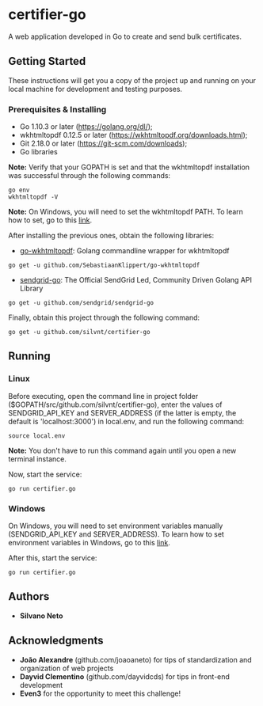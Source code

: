 # certifier-go

A web application developed in Go to create and send bulk certificates.

## Getting Started

These instructions will get you a copy of the project up and running on your local machine for development and testing purposes.

### Prerequisites & Installing

* Go 1.10.3 or later (https://golang.org/dl/);
* wkhtmltopdf 0.12.5 or later (https://wkhtmltopdf.org/downloads.html);
* Git 2.18.0 or later (https://git-scm.com/downloads);
* Go libraries

**Note:** Verify that your GOPATH is set and that the wkhtmltopdf installation was successful through the following commands:
```
go env
wkhtmltopdf -V
```
**Note:** On Windows, you will need to set the wkhtmltopdf PATH. To learn how to set, go to this [link](https://www.computerhope.com/issues/ch000549.htm).


After installing the previous ones, obtain the following libraries:

* [go-wkhtmltopdf](github.com/SebastiaanKlippert/go-wkhtmltopdf): Golang commandline wrapper for wkhtmltopdf
```
go get -u github.com/SebastiaanKlippert/go-wkhtmltopdf
```
* [sendgrid-go](github.com/sendgrid/sendgrid-go): The Official SendGrid Led, Community Driven Golang API Library
```
go get -u github.com/sendgrid/sendgrid-go
```

Finally, obtain this project through the following command:
```
go get -u github.com/silvnt/certifier-go
```

## Running

### Linux
Before executing, open the command line in project folder ($GOPATH/src/github.com/silvnt/certifier-go), enter the values of SENDGRID_API_KEY and SERVER_ADDRESS (if the latter is empty, the default is 'localhost:3000') in local.env, and run the following command:
```
source local.env
```
**Note:** You don't have to run this command again until you open a new terminal instance.

Now, start the service:
```
go run certifier.go
```
### Windows
On Windows, you will need to set environment variables manually (SENDGRID_API_KEY and SERVER_ADDRESS). To learn how to set environment variables in Windows, go to this [link](https://www.computerhope.com/issues/ch000549.htm).

After this, start the service:
```
go run certifier.go
```

## Authors

* **Silvano Neto**

## Acknowledgments

* **João Alexandre** (github.com/joaoaneto) for tips of standardization and organization of web projects
* **Dayvid Clementino** (github.com/dayvidcds) for tips in front-end development
* **Even3** for the opportunity to meet this challenge!
